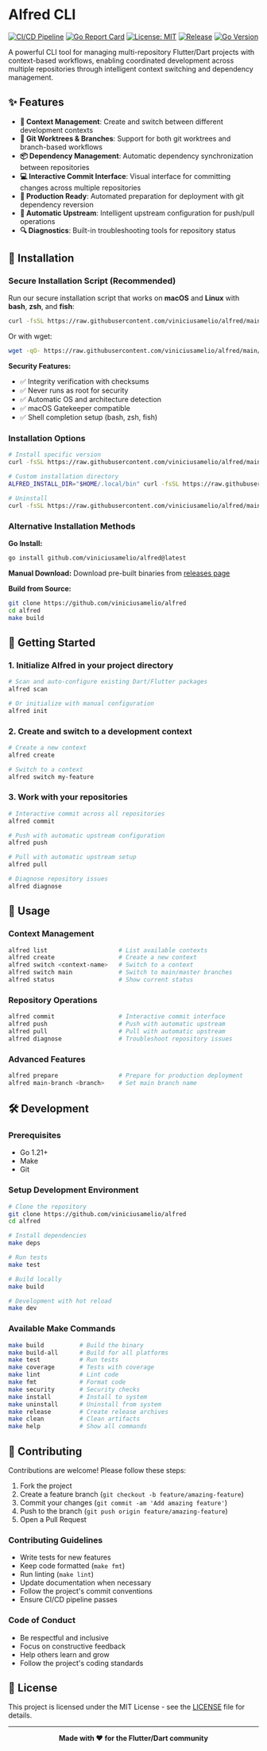 # Alfred CLI

[![CI/CD Pipeline](https://github.com/viniciusamelio/alfred/actions/workflows/ci.yml/badge.svg)](https://github.com/viniciusamelio/alfred/actions/workflows/ci.yml)
[![Go Report Card](https://goreportcard.com/badge/github.com/viniciusamelio/alfred)](https://goreportcard.com/report/github.com/viniciusamelio/alfred)
[![License: MIT](https://img.shields.io/badge/License-MIT-yellow.svg)](https://opensource.org/licenses/MIT)
[![Release](https://img.shields.io/github/release/viniciusamelio/alfred.svg)](https://github.com/viniciusamelio/alfred/releases/latest)
[![Go Version](https://img.shields.io/github/go-mod/go-version/viniciusamelio/alfred)](https://golang.org/)

A powerful CLI tool for managing multi-repository Flutter/Dart projects with context-based workflows, enabling coordinated development across multiple repositories through intelligent context switching and dependency management.

## ✨ Features

- **🎯 Context Management**: Create and switch between different development contexts
- **🌿 Git Worktrees & Branches**: Support for both git worktrees and branch-based workflows  
- **📦 Dependency Management**: Automatic dependency synchronization between repositories
- **💻 Interactive Commit Interface**: Visual interface for committing changes across multiple repositories
- **🚀 Production Ready**: Automated preparation for deployment with git dependency reversion
- **🔄 Automatic Upstream**: Intelligent upstream configuration for push/pull operations
- **🔍 Diagnostics**: Built-in troubleshooting tools for repository status

## 🚀 Installation

### Secure Installation Script (Recommended)

Run our secure installation script that works on **macOS** and **Linux** with **bash**, **zsh**, and **fish**:

```bash
curl -fsSL https://raw.githubusercontent.com/viniciusamelio/alfred/main/scripts/install.sh | bash
```

Or with wget:
```bash
wget -qO- https://raw.githubusercontent.com/viniciusamelio/alfred/main/scripts/install.sh | bash
```

**Security Features:**
- ✅ Integrity verification with checksums
- ✅ Never runs as root for security
- ✅ Automatic OS and architecture detection
- ✅ macOS Gatekeeper compatible
- ✅ Shell completion setup (bash, zsh, fish)

### Installation Options

```bash
# Install specific version
curl -fsSL https://raw.githubusercontent.com/viniciusamelio/alfred/main/scripts/install.sh | bash -s -- -v v1.2.3

# Custom installation directory
ALFRED_INSTALL_DIR="$HOME/.local/bin" curl -fsSL https://raw.githubusercontent.com/viniciusamelio/alfred/main/scripts/install.sh | bash

# Uninstall
curl -fsSL https://raw.githubusercontent.com/viniciusamelio/alfred/main/scripts/install.sh | bash -s -- --uninstall
```

### Alternative Installation Methods

**Go Install:**
```bash
go install github.com/viniciusamelio/alfred@latest
```

**Manual Download:**
Download pre-built binaries from [releases page](https://github.com/viniciusamelio/alfred/releases/latest)

**Build from Source:**
```bash
git clone https://github.com/viniciusamelio/alfred
cd alfred
make build
```

## 🚀 Getting Started

### 1. Initialize Alfred in your project directory

```bash
# Scan and auto-configure existing Dart/Flutter packages
alfred scan

# Or initialize with manual configuration
alfred init
```

### 2. Create and switch to a development context

```bash
# Create a new context
alfred create

# Switch to a context
alfred switch my-feature
```

### 3. Work with your repositories

```bash
# Interactive commit across all repositories
alfred commit

# Push with automatic upstream configuration
alfred push

# Pull with automatic upstream setup
alfred pull

# Diagnose repository issues
alfred diagnose
```

## 📖 Usage

### Context Management
```bash
alfred list                    # List available contexts
alfred create                  # Create a new context
alfred switch <context-name>   # Switch to a context
alfred switch main             # Switch to main/master branches
alfred status                  # Show current status
```

### Repository Operations
```bash
alfred commit                  # Interactive commit interface
alfred push                    # Push with automatic upstream
alfred pull                    # Pull with automatic upstream
alfred diagnose                # Troubleshoot repository issues
```

### Advanced Features
```bash
alfred prepare                 # Prepare for production deployment
alfred main-branch <branch>    # Set main branch name
```

## 🛠️ Development

### Prerequisites
- Go 1.21+
- Make
- Git

### Setup Development Environment

```bash
# Clone the repository
git clone https://github.com/viniciusamelio/alfred
cd alfred

# Install dependencies
make deps

# Run tests
make test

# Build locally
make build

# Development with hot reload
make dev
```

### Available Make Commands

```bash
make build          # Build the binary
make build-all      # Build for all platforms
make test           # Run tests
make coverage       # Tests with coverage
make lint           # Lint code
make fmt            # Format code
make security       # Security checks
make install        # Install to system
make uninstall      # Uninstall from system
make release        # Create release archives
make clean          # Clean artifacts
make help           # Show all commands
```

## 🤝 Contributing

Contributions are welcome! Please follow these steps:

1. Fork the project
2. Create a feature branch (`git checkout -b feature/amazing-feature`)
3. Commit your changes (`git commit -am 'Add amazing feature'`)
4. Push to the branch (`git push origin feature/amazing-feature`)
5. Open a Pull Request

### Contributing Guidelines

- Write tests for new features
- Keep code formatted (`make fmt`)
- Run linting (`make lint`)
- Update documentation when necessary
- Follow the project's commit conventions
- Ensure CI/CD pipeline passes

### Code of Conduct

- Be respectful and inclusive
- Focus on constructive feedback
- Help others learn and grow
- Follow the project's coding standards

## 📄 License

This project is licensed under the MIT License - see the [LICENSE](LICENSE) file for details.

---

<p align="center">
  <strong>Made with ❤️ for the Flutter/Dart community</strong>
</p>